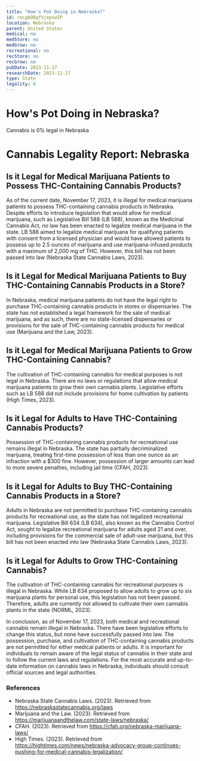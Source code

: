 ```yaml
---
title: "How's Pot Doing in Nebraska?"
id: recgAOBgfVjepswIP
location: Nebraska
parent: United States
medical: no
medStore: no
medGrow: no
recreational: no
recStore: no
recGrow: no
pubDate: 2023-11-17
researchDate: 2023-11-17
type: State
legality: 0
---
```


# How's Pot Doing in Nebraska?

<p class="howsit">Cannabis is 0% legal in Nebraska</p>

# Cannabis Legality Report: Nebraska

## Is it Legal for Medical Marijuana Patients to Possess THC-Containing Cannabis Products?

As of the current date, November 17, 2023, it is illegal for medical marijuana patients to possess THC-containing cannabis products in Nebraska. Despite efforts to introduce legislation that would allow for medical marijuana, such as Legislative Bill 588 (LB 588), known as the Medicinal Cannabis Act, no law has been enacted to legalize medical marijuana in the state. LB 588 aimed to legalize medical marijuana for qualifying patients with consent from a licensed physician and would have allowed patients to possess up to 2.5 ounces of marijuana and use marijuana-infused products with a maximum of 2,000 mg of THC. However, this bill has not been passed into law (Nebraska State Cannabis Laws, 2023).

## Is it Legal for Medical Marijuana Patients to Buy THC-Containing Cannabis Products in a Store?

In Nebraska, medical marijuana patients do not have the legal right to purchase THC-containing cannabis products in stores or dispensaries. The state has not established a legal framework for the sale of medical marijuana, and as such, there are no state-licensed dispensaries or provisions for the sale of THC-containing cannabis products for medical use (Marijuana and the Law, 2023).

## Is it Legal for Medical Marijuana Patients to Grow THC-Containing Cannabis?

The cultivation of THC-containing cannabis for medical purposes is not legal in Nebraska. There are no laws or regulations that allow medical marijuana patients to grow their own cannabis plants. Legislative efforts such as LB 588 did not include provisions for home cultivation by patients (High Times, 2023).

## Is it Legal for Adults to Have THC-Containing Cannabis Products?

Possession of THC-containing cannabis products for recreational use remains illegal in Nebraska. The state has partially decriminalized marijuana, treating first-time possession of less than one ounce as an infraction with a $300 fine. However, possession of larger amounts can lead to more severe penalties, including jail time (CFAH, 2023).

## Is it Legal for Adults to Buy THC-Containing Cannabis Products in a Store?

Adults in Nebraska are not permitted to purchase THC-containing cannabis products for recreational use, as the state has not legalized recreational marijuana. Legislative Bill 634 (LB 634), also known as the Cannabis Control Act, sought to legalize recreational marijuana for adults aged 21 and over, including provisions for the commercial sale of adult-use marijuana, but this bill has not been enacted into law (Nebraska State Cannabis Laws, 2023).

## Is it Legal for Adults to Grow THC-Containing Cannabis?

The cultivation of THC-containing cannabis for recreational purposes is illegal in Nebraska. While LB 634 proposed to allow adults to grow up to six marijuana plants for personal use, this legislation has not been passed. Therefore, adults are currently not allowed to cultivate their own cannabis plants in the state (NORML, 2023).

In conclusion, as of November 17, 2023, both medical and recreational cannabis remain illegal in Nebraska. There have been legislative efforts to change this status, but none have successfully passed into law. The possession, purchase, and cultivation of THC-containing cannabis products are not permitted for either medical patients or adults. It is important for individuals to remain aware of the legal status of cannabis in their state and to follow the current laws and regulations. For the most accurate and up-to-date information on cannabis laws in Nebraska, individuals should consult official sources and legal authorities.

### References

- Nebraska State Cannabis Laws. (2023). Retrieved from https://nebraskastatecannabis.org/laws
- Marijuana and the Law. (2023). Retrieved from https://marijuanaandthelaw.com/state-laws/nebraska/
- CFAH. (2023). Retrieved from https://cfah.org/nebraska-marijuana-laws/
- High Times. (2023). Retrieved from https://hightimes.com/news/nebraska-advocacy-group-continues-pushing-for-medical-cannabis-legalization/
